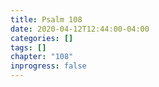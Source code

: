 ```yaml
---
title: Psalm 108
date: 2020-04-12T12:44:00-04:00
categories: []
tags: []
chapter: "108"
inprogress: false
---
```


